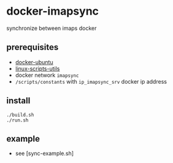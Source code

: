 # docker-imapsync

synchronize between imaps docker

## prerequisites

- [docker-ubuntu](https://github.com/devel0/docker-ubuntu)
- [linux-scripts-utils](https://github.com/devel0/linux-scripts-utils)
- docker network `imapsync`
- `/scripts/constants` with `ip_imapsync_srv` docker ip address

## install

```
./build.sh
./run.sh
```

## example

- see [sync-example.sh]
